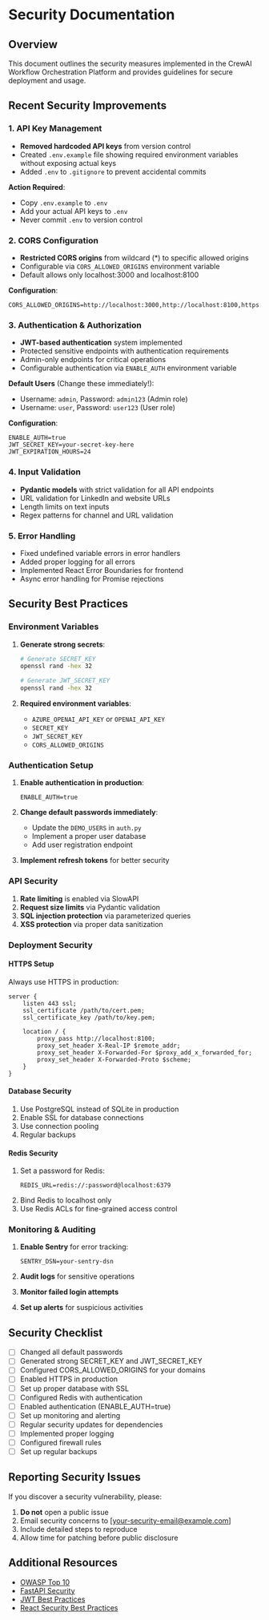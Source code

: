 # Security Documentation

## Overview

This document outlines the security measures implemented in the CrewAI Workflow Orchestration Platform and provides guidelines for secure deployment and usage.

## Recent Security Improvements

### 1. API Key Management
- **Removed hardcoded API keys** from version control
- Created `.env.example` file showing required environment variables without exposing actual keys
- Added `.env` to `.gitignore` to prevent accidental commits

**Action Required**: 
- Copy `.env.example` to `.env`
- Add your actual API keys to `.env`
- Never commit `.env` to version control

### 2. CORS Configuration
- **Restricted CORS origins** from wildcard (*) to specific allowed origins
- Configurable via `CORS_ALLOWED_ORIGINS` environment variable
- Default allows only localhost:3000 and localhost:8100

**Configuration**:
```env
CORS_ALLOWED_ORIGINS=http://localhost:3000,http://localhost:8100,https://yourdomain.com
```

### 3. Authentication & Authorization
- **JWT-based authentication** system implemented
- Protected sensitive endpoints with authentication requirements
- Admin-only endpoints for critical operations
- Configurable authentication via `ENABLE_AUTH` environment variable

**Default Users** (Change these immediately!):
- Username: `admin`, Password: `admin123` (Admin role)
- Username: `user`, Password: `user123` (User role)

**Configuration**:
```env
ENABLE_AUTH=true
JWT_SECRET_KEY=your-secret-key-here
JWT_EXPIRATION_HOURS=24
```

### 4. Input Validation
- **Pydantic models** with strict validation for all API endpoints
- URL validation for LinkedIn and website URLs
- Length limits on text inputs
- Regex patterns for channel and URL validation

### 5. Error Handling
- Fixed undefined variable errors in error handlers
- Added proper logging for all errors
- Implemented React Error Boundaries for frontend
- Async error handling for Promise rejections

## Security Best Practices

### Environment Variables
1. **Generate strong secrets**:
   ```bash
   # Generate SECRET_KEY
   openssl rand -hex 32
   
   # Generate JWT_SECRET_KEY
   openssl rand -hex 32
   ```

2. **Required environment variables**:
   - `AZURE_OPENAI_API_KEY` or `OPENAI_API_KEY`
   - `SECRET_KEY`
   - `JWT_SECRET_KEY`
   - `CORS_ALLOWED_ORIGINS`

### Authentication Setup
1. **Enable authentication in production**:
   ```env
   ENABLE_AUTH=true
   ```

2. **Change default passwords immediately**:
   - Update the `DEMO_USERS` in `auth.py`
   - Implement a proper user database
   - Add user registration endpoint

3. **Implement refresh tokens** for better security

### API Security
1. **Rate limiting** is enabled via SlowAPI
2. **Request size limits** via Pydantic validation
3. **SQL injection protection** via parameterized queries
4. **XSS protection** via proper data sanitization

### Deployment Security

#### HTTPS Setup
Always use HTTPS in production:
```nginx
server {
    listen 443 ssl;
    ssl_certificate /path/to/cert.pem;
    ssl_certificate_key /path/to/key.pem;
    
    location / {
        proxy_pass http://localhost:8100;
        proxy_set_header X-Real-IP $remote_addr;
        proxy_set_header X-Forwarded-For $proxy_add_x_forwarded_for;
        proxy_set_header X-Forwarded-Proto $scheme;
    }
}
```

#### Database Security
1. Use PostgreSQL instead of SQLite in production
2. Enable SSL for database connections
3. Use connection pooling
4. Regular backups

#### Redis Security
1. Set a password for Redis:
   ```env
   REDIS_URL=redis://:password@localhost:6379
   ```
2. Bind Redis to localhost only
3. Use Redis ACLs for fine-grained access control

### Monitoring & Auditing

1. **Enable Sentry** for error tracking:
   ```env
   SENTRY_DSN=your-sentry-dsn
   ```

2. **Audit logs** for sensitive operations
3. **Monitor failed login attempts**
4. **Set up alerts** for suspicious activities

## Security Checklist

- [ ] Changed all default passwords
- [ ] Generated strong SECRET_KEY and JWT_SECRET_KEY
- [ ] Configured CORS_ALLOWED_ORIGINS for your domains
- [ ] Enabled HTTPS in production
- [ ] Set up proper database with SSL
- [ ] Configured Redis with authentication
- [ ] Enabled authentication (ENABLE_AUTH=true)
- [ ] Set up monitoring and alerting
- [ ] Regular security updates for dependencies
- [ ] Implemented proper logging
- [ ] Configured firewall rules
- [ ] Set up regular backups

## Reporting Security Issues

If you discover a security vulnerability, please:
1. **Do not** open a public issue
2. Email security concerns to [your-security-email@example.com]
3. Include detailed steps to reproduce
4. Allow time for patching before public disclosure

## Additional Resources

- [OWASP Top 10](https://owasp.org/www-project-top-ten/)
- [FastAPI Security](https://fastapi.tiangolo.com/tutorial/security/)
- [JWT Best Practices](https://tools.ietf.org/html/rfc8725)
- [React Security Best Practices](https://reactjs.org/docs/security.html)